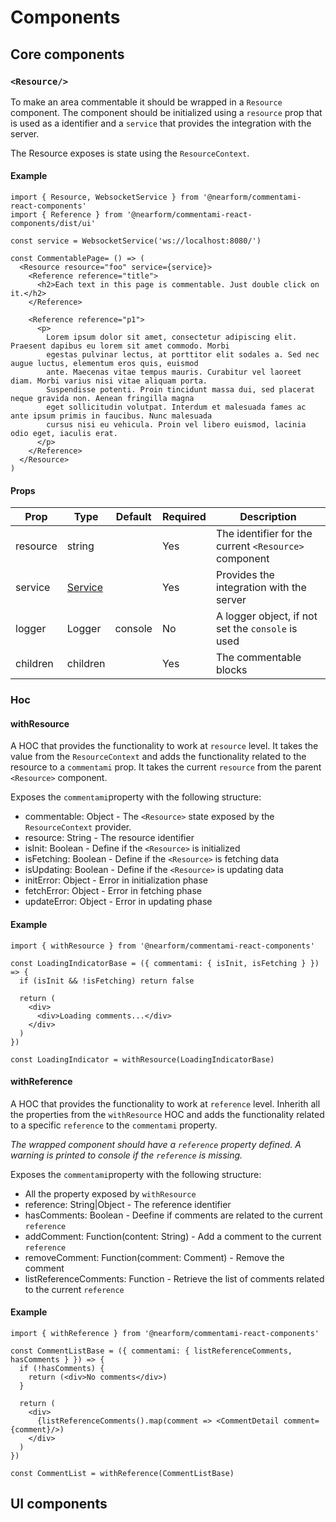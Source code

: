 # Components

## Core components

### `<Resource/>`
To make an area commentable it should be wrapped in a `Resource` component. The component should be initialized using a `resource` prop that is used as a identifier and a `service` that provides the integration with the server.

The Resource exposes is state using the `ResourceContext`.

#### Example

```
import { Resource, WebsocketService } from '@nearform/commentami-react-components'
import { Reference } from '@nearform/commentami-react-components/dist/ui'

const service = WebsocketService('ws://localhost:8080/')

const CommentablePage= () => (
  <Resource resource="foo" service={service}>
    <Reference reference="title">
      <h2>Each text in this page is commentable. Just double click on it.</h2>
    </Reference>

    <Reference reference="p1">
      <p>
        Lorem ipsum dolor sit amet, consectetur adipiscing elit. Praesent dapibus eu lorem sit amet commodo. Morbi
        egestas pulvinar lectus, at porttitor elit sodales a. Sed nec augue luctus, elementum eros quis, euismod
        ante. Maecenas vitae tempus mauris. Curabitur vel laoreet diam. Morbi varius nisi vitae aliquam porta.
        Suspendisse potenti. Proin tincidunt massa dui, sed placerat neque gravida non. Aenean fringilla magna
        eget sollicitudin volutpat. Interdum et malesuada fames ac ante ipsum primis in faucibus. Nunc malesuada
        cursus nisi eu vehicula. Proin vel libero euismod, lacinia odio eget, iaculis erat.
      </p>
    </Reference>
  </Resource>
)
```

#### Props

Prop                  | Type     | Default                   | Required | Description
--------------------- | -------- | ------------------------- | -------- | -----------
resource              | string   |                           |    Yes   | The identifier for the current `<Resource>` component
service               | [Service](./service.md)  |                           |    Yes   | Provides the integration with the server
logger                | Logger   | console                   |    No    | A logger object, if not set the `console` is used
children              | children |                           |    Yes   | The commentable blocks

### Hoc



#### withResource
A HOC that provides the functionality to work at `resource` level. It takes the value from the `ResourceContext` and adds the functionality related to the resource to a `commentami` prop.
It takes the current `resource` from the parent `<Resource>` component.

Exposes the `commentami`property with the following structure:

* commentable: Object - The `<Resource>` state exposed by the `ResourceContext` provider.
* resource: String - The resource identifier
* isInit: Boolean - Define if the `<Resource>` is initialized
* isFetching: Boolean -  Define if the `<Resource>` is fetching data
* isUpdating: Boolean -  Define if the `<Resource>` is updating data
* initError: Object -  Error in initialization phase
* fetchError: Object -  Error in fetching phase
* updateError: Object -  Error in updating phase


#### Example
```
import { withResource } from '@nearform/commentami-react-components'

const LoadingIndicatorBase = ({ commentami: { isInit, isFetching } }) => {
  if (isInit && !isFetching) return false

  return (
    <div>
      <div>Loading comments...</div>
    </div>
  )
})

const LoadingIndicator = withResource(LoadingIndicatorBase)
```

#### withReference
A HOC that provides the functionality to work at `reference` level. Inherith all the properties from the `withResource` HOC and adds the functionality related to a specific `reference` to the `commentami` property.

*The wrapped component should have a `reference` property defined. A warning is printed to console if the `reference` is missing.*

Exposes the `commentami`property with the following structure:

* All the property exposed by `withResource`
* reference: String|Object - The reference identifier
* hasComments: Boolean - Deefine if comments are related to the current `reference`
* addComment: Function(content: String) - Add a comment to the current `reference`
* removeComment: Function(comment: Comment) - Remove the comment
* listReferenceComments: Function - Retrieve the list of comments related to the current `reference`

#### Example
```
import { withReference } from '@nearform/commentami-react-components'

const CommentListBase = ({ commentami: { listReferenceComments, hasComments } }) => {
  if (!hasComments) {
    return (<div>No comments</div>)
  }

  return (
    <div>
      {listReferenceComments().map(comment => <CommentDetail comment={comment}/>)
    </div>
  )
})

const CommentList = withReference(CommentListBase)
```

## UI components

